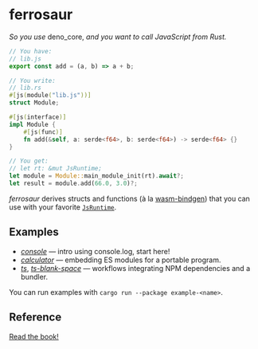 # ferrosaur

<em/>So you use</em> deno_core, <em>and you want to call JavaScript from Rust.</em>

```javascript
// You have:
// lib.js
export const add = (a, b) => a + b;
```

```rust
// You write:
// lib.rs
#[js(module("lib.js"))]
struct Module;

#[js(interface)]
impl Module {
    #[js(func)]
    fn add(&self, a: serde<f64>, b: serde<f64>) -> serde<f64> {}
}
```

```rust
// You get:
// let rt: &mut JsRuntime;
let module = Module::main_module_init(rt).await?;
let result = module.add(66.0, 3.0)?;
```

_ferrosaur_ derives structs and functions (à la [wasm-bindgen]) that you can use with
your favorite [`JsRuntime`][JsRuntime].

## Examples

- [_console_][example-console] — intro using console.log, start here!
- [_calculator_][example-calculator] — embedding ES modules for a portable program.
- [_ts_][example-ts], [_ts-blank-space_][example-ts-blank-space] — workflows integrating
  NPM dependencies and a bundler.

You can run examples with `cargo run --package example-<name>`.

## Reference

[Read the book!](https://tonywu6.github.io/ferrosaur)

<!-- prettier-ignore-start -->

[JsRuntime]: https://docs.rs/deno_core/0.338.0/deno_core/struct.JsRuntime.html
[wasm-bindgen]: https://github.com/rustwasm/wasm-bindgen#example
[example-console]: ./examples/console/src/main.rs
[example-calculator]: ./examples/calculator
[example-ts]: ./examples/ts
[example-ts-blank-space]: ./examples/ts-blank-space

<!-- prettier-ignore-end -->
